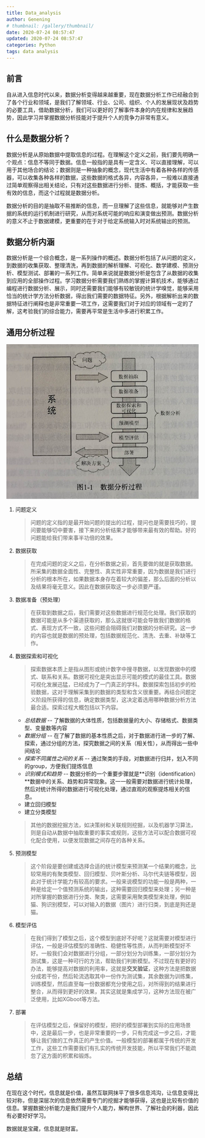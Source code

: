 ```yaml
---
title: Data_analysis
author: Genening
# thumbnail: /gallery/thumbnail/
date: 2020-07-24 08:57:47
updated: 2020-07-24 08:57:47
categories: Python
tags: data analysis
---
```


## 前言
自从进入信息时代以来，数据分析变得越来越重要，现在数据分析工作已经融合到了各个行业和领域，是我们了解领域、行业、公司、组织、个人的发展现状及趋势的必要工具，借助数据分析，我们可以更好的了解事件本身的内在规律和发展趋势，因此学习并掌握数据分析技能对于提升个人的竞争力非常有意义。

<!--more-->
## 什么是数据分析？
数据分析是从原始数据中提取信息的过程。在理解这个定义之前，我们要先明确一个观点：信息不等同于数据。信息一般指的是具有一定含义、可以直接理解，可以用于其他场合的结论；数据则是一种抽象的概念，现代生活中有着各种各样的传感器，可以收集各种各样的数据，这些数据的格式各异，内容各异，一般难以直接通过简单观察得出相关结论，只有对这些数据进行分析、提炼、概括，才能获取一些有效的信息，而这个过程就是数据分析。

数据分析的目的是抽取不易推断的信息，而一旦理解了这些信息，就能够对产生数据的系统的运行机制进行研究，从而对系统可能的响应和演变做出预测。数据分析的意义不止于数据建模，更重要的在于对于给定系统输入时对系统输出的预测。

## 数据分析内涵
数据分析是一个综合概念，是一系列操作的概述。数据分析包括了从问题的定义，到数据的收集获取、整理清洗，再到数据的解析理解、可视化、数学建模、预测分析、模型测试、部署的一系列工作。简单来说就是数据分析是包含了从数据的收集到应用的全部操作过程。学习数据分析需要我们熟练的掌握计算机技术，能够通过编程进行数据分析、展示，同时还需要我们能够有较敏锐的统计学嗅觉，能够采用恰当的统计学方法分析数据，得出我们需要的数据特征。另外，根据解析出来的数据特征进行阐释也是非常重要一项工作，这需要我们对于对应的领域有一定的了解，这考验我们的综合能力，需要再平常是生活中多进行积累工作。

## 通用分析过程
![process](Data-analysis/process.jpg)

1. 问题定义
    > 问题的定义指的是最开始问题的提出的过程，提问也是需要技巧的，提问要能够切中要害，接下来的分析结果才能够带来最有效的帮助。好的问题能给我们带来事半功倍的效果。
2. 数据获取
    > 在完成问题的定义之后，在分析数据之前，首先要做的就是获取数据。所采集的数据全面性、完整性、真实性非常重要，因为数据是我们进行分析的根本所在，如果数据本身存在着较大的偏差，那么后面的分析以及结果将毫无意义。因此在数据获取这一步必须要严谨。
3. 数据准备（预处理）
    > 在获取到数据之后，我们需要对这些数据进行规范化处理。我们获取的数据可能是从多个渠道获取的，那么这就很可能会导致我们数据的格式、表现方式不一致，这些问题会阻碍我们对数据的分析研究。这一步的内容也就是数据的预处理，包括数据规范化、清洗、去重、补缺等工作。
4. 数据探索和可视化
    > 探索数据本质上是指从图形或统计数字中搜寻数据，以发现数据中的模式、联系和关系。数据可视化是突出显示可能的模式的最佳工具。数据可视化发展迅猛，已经成为了一门真正的学科。数据探索包括初步的检验数据，这对于理解采集到的数据的类型和含义很重要。再结合问题定义阶段所获得的信息，确定数据类型，这决定着选用哪种数据分析方法最合适。探索过程大概包括以下内容。
    * *总结数据* -- 了解数据的大体性质，包括数据量的大小、存储格式、数据类型、变量数等内容
    * *数据分组* -- 在了解了数据的基本性质之后，对于数据进行进一步的了解、探索，通过分组的方法，探究数据之间的关系（相关性），从而得出一些中间结论
    * *探索不同属性之间的关系* -- 通过聚类的手段，对数据进行归并，划入不同的group，方便我们提炼信息 
    * *识别模式和趋势* -- 数据分析的一个重要步骤就是**识别（identification）**数据中的关系、趋势和异常现象。这一一般需要对数据进行统计处理，然后对统计所得的数据进行可视化处理，通过直观的观察提炼相关的信息。
    * 建立回归模型
    * 建立分类模型
    >其他的数据挖掘方法，如决策树和关联规则挖掘，以及机器学习算法，则是自动从数据中抽取重要的事实或规则，这些方法可以配合数据可视化配合使用，以便发现数据之间存在的各种关系。
5. 预测模型
    > 这个阶段是要创建或选择合适的统计模型来预测某一个结果的概念，比较常用的有聚类模型、回归模型、贝叶斯分析、马尔代夫链等模型，因此对于统计学能力有较高的要求。一般来说模型的功能一般是两种，一种是给定一个值预测系统的输出，这种需要回归模型来处理；另一种是对所掌握的数据进行分类、聚类，这需要采用聚类模型来处理，例如猫、狗识别模型，可以对输入的数据（图片）进行归类，到底是狗还是猫。
6. 模型评估
    > 在我们得到了模型之后，这个模型到底好不好呢？这就需要对模型进行评估，一般是评估模型的准确性、稳健性等性质，从而判断模型好不好。一般我们会对数据进行分组，一部分划分为训练集，一部分划分为测试集，这是一种可行的方法，帮助我们判断模型。不过现在有更好的办法，能够提高对数据的利用率，这就是**交叉验证**，这种方法是把数据分成若干份，然后轮流选取其中一份作为测试集，其余数据为训练集，训练模型，然后直至每一份数据都充分使用之后，对所得到的结果进行整合，从而得到更好的效果，其实这就是集成学习，这种方法现在被广泛使用，比如XGboot等方法。
7. 部署
    > 在评估模型之后，保留好的模型，把好的模型部署到实际的应用场景中，这是最后一步，也是非常重要的一步，只有完成这一步之后，才能够让我们做的工作真正的产生价值。一般模型的部署都属于传统的开发工作，这些工作需要我们有扎实的传统开发技能，所以平常我们不能疏忽了这方面的积累和锻炼。

## 总结
在现在这个时代，信息就是价值，虽然互联网抹平了很多信息鸿沟，让信息变得比较对称，但是深层次的信息依然需要专门的挖掘才能够获得，这也是比较有价值的信息。掌握数据分析能力是我们提升个人能力，解构世界、了解社会的利器，因此有必要好好学习。

数据就是宝藏，信息就是财富。

